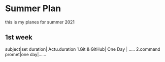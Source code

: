 # Summer Plan
this is my planes for summer 2021
## 1st week
subject|set duration| Actu.duration
1.Git & GitHub| One Day | .....
2.command promet|one day|......
